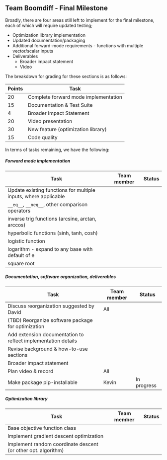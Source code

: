 ## Team Boomdiff - Final Milestone

Broadly, there are four areas still left to implement for the final milestone, each of which will require updated testing;

- Optimization library implementation
- Updated documentation/packaging
- Additional forward-mode requirements - functions with multiple vector/scalar inputs
- Deliverables
  - Broader impact statement
  - Video

The breakdown for grading for these sections is as follows:

| Points | Task                                 |
| ------ | ------------------------------------ |
| 20     | Complete forward mode implementation |
| 15     | Documentation & Test Suite           |
| 4      | Broader Impact Statement             |
| 20     | Video presentation                   |
| 30     | New feature (optimization library)   |
| 15     | Code quality                         |

In terms of tasks remaining, we have the following:

##### Forward mode implementation

| Task                                                         | Team member | Status |
| ------------------------------------------------------------ | ----------- | ------ |
| Update existing functions for multiple inputs, where applicable |             |        |
| `__eq__`, `__neq__`, other comparison operators              |             |        |
| inverse trig functions (arcsine, arctan, arccos)             |             |        |
| hyperbolic functions (sinh, tanh, cosh)                      |             |        |
| logistic function                                            |             |        |
| logarithm - expand to any base with default of e             |             |        |
| square root                                                  |             |        |

##### Documentation, software organization, deliverables

| Task                                                         | Team member | Status      |
| ------------------------------------------------------------ | ----------- | ----------- |
| Discuss reorganization suggested by David                    | All         |             |
| (TBD) Reorganize software package for optimization           |             |             |
| Add extension documentation to reflect implementation details |             |             |
| Revise background & how-to-use sections                      |             |             |
| Broader impact statement                                     |             |             |
| Plan video & record                                          | All         |             |
| Make package pip-installable                                 | Kevin       | In progress |

##### Optimization library

| Task                                                         | Team member | Status |
| ------------------------------------------------------------ | ----------- | ------ |
| Base objective function class                                |             |        |
| Implement gradient descent optimization                      |             |        |
| Implement random coordinate descent (or other opt. algorithm) |             |        |

